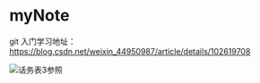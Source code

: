 # myNote



git 入门学习地址：https://blog.csdn.net/weixin_44950987/article/details/102619708

![话务表3参照](README.assets/话务表3参照.JPG)

